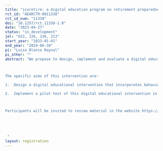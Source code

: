 ```yaml
---
title: "icaretire: a digital education program on retirement preparedness"
rct_id: "AEARCTR-0011338"
rct_id_num: "11338"
doi: "10.1257/rct.11338-1.0"
date: "2023-04-27"
status: "in_development"
jel: "G53, J26, J16, Z13"
start_year: "2023-01-01"
end_year: "2024-06-30"
pi: "Luisa Blanco Raynal"
pi_other: ""
abstract: "We propose to design, implement and evaluate a digital educational intervention to promote better financial planning for retirement among adult Hispanics who are currently working and have access to a retirement account through their employer. This pilot study will be the first to test a digital educational program to promote planning for retirement  among adult Hispanics using culturally tailored educational material to address the informational needs of this group.

The specific aims of this intervention are:
1.	Design a digital educational intervention that incorporates behavioral economics principles in order to encourage Hispanics to begin or increase saving for retirement
2.	Implement a pilot test of this digital educational intervention in order to determine the effect on the primary outcomes of retirement knowledge and saving, as well as the secondary outcomes of financial self-efficacy and engagement with digital program.

Participants will be invited to review material in the website https://www.icanretire.com/, which is hosted by the Capital Group. 


 "
layout: registration
---
```


